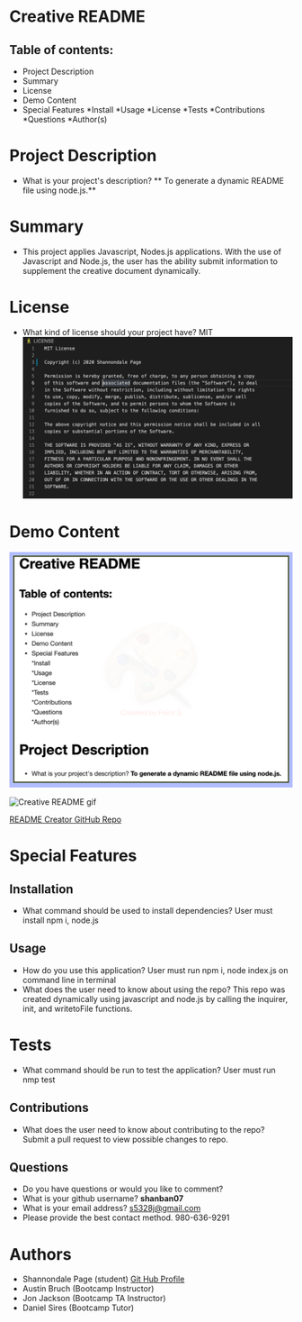 # Creative README


## Table of contents:
* Project Description
* Summary
* License
* Demo Content
* Special Features
    *Install
    *Usage
    *License
    *Tests
    *Contributions
    *Questions
*Author(s)


# Project Description

* What is your project's description? **  To generate a dynamic README file using node.js.**

# Summary

* This project applies Javascript, Nodes.js applications. With the use of Javascript and Node.js, the user has the ability submit information to supplement the creative document dynamically.

# License

* What kind of license should your project have? MIT
![License Screenshot](./licensephoto.png)

# Demo Content

![README Screenshot](./readmephoto.png)

![Creative README gif]()

<a href="https://github.com/sjohn214/ReadMeCreator.git">README Creator GitHub Repo</a>


# Special Features

## Installation

* What command should be used to install dependencies? User must install npm i, node.js

## Usage

* How do you use this application? User must run npm i, node index.js on command line in terminal
* What does the user need to know about using the repo?   This repo was created dynamically using javascript and node.js by calling the inquirer, init, and writetoFile functions.

# Tests

* What command should be run to test the application? User must run nmp test

## Contributions

* What does the user need to know about contributing to the repo?   Submit a pull request to view possible changes to repo.

## Questions

* Do you have questions or would you like to comment? 
* What is your github username? **shanban07**
* What is your email address? s5328j@gmail.com
* Please provide the best contact method.   980-636-9291
 
# Authors
* Shannondale Page (student) <a href="https://github.com/sjohn214">Git Hub Profile</a>
* Austin Bruch (Bootcamp Instructor)
* Jon Jackson (Bootcamp TA Instructor)
* Daniel Sires (Bootcamp Tutor)


  
